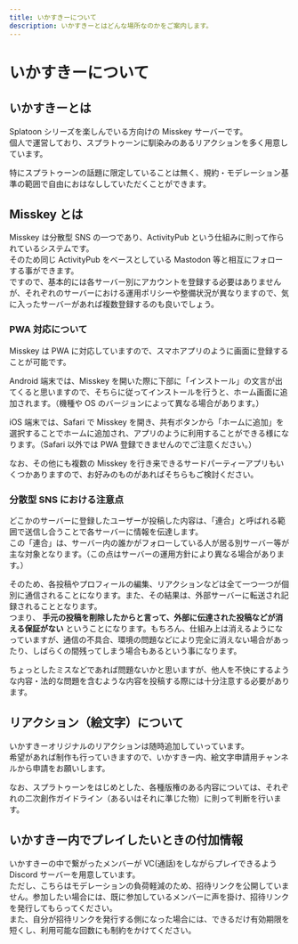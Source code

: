 ```yaml
---
title: いかすきーについて
description: いかすきーとはどんな場所なのかをご案内します。
---
```


# いかすきーについて

## いかすきーとは

Splatoon シリーズを楽しんでいる方向けの Misskey サーバーです。  
個人で運営しており、スプラトゥーンに馴染みのあるリアクションを多く用意しています。

特にスプラトゥーンの話題に限定していることは無く、規約・モデレーション基準の範囲で自由におはなししていただくことができます。

## Misskey とは

Misskey は分散型 SNS の一つであり、ActivityPub という仕組みに則って作られているシステムです。  
そのため同じ ActivityPub をベースとしている Mastodon 等と相互にフォローする事ができます。  
ですので、基本的には各サーバー別にアカウントを登録する必要はありませんが、それぞれのサーバーにおける運用ポリシーや整備状況が異なりますので、気に入ったサーバーがあれば複数登録するのも良いでしょう。

### PWA 対応について

Misskey は PWA に対応していますので、スマホアプリのように画面に登録することが可能です。

Android 端末では、Misskey を開いた際に下部に「インストール」の文言が出てくると思いますので、そちらに従ってインストールを行うと、ホーム画面に追加されます。（機種や OS のバージョンによって異なる場合があります。）

iOS 端末では、Safari で Misskey を開き、共有ボタンから「ホームに追加」を選択することでホームに追加され、アプリのように利用することができる様になります。（Safari 以外では PWA 登録できませんのでご注意ください。）

なお、その他にも複数の Misskey を行き来できるサードパーティーアプリもいくつかありますので、お好みのものがあればそちらもご検討ください。

### 分散型 SNS における注意点

どこかのサーバーに登録したユーザーが投稿した内容は、「連合」と呼ばれる範囲で送信し合うことで各サーバーに情報を伝達します。  
この「連合」は、サーバー内の誰かがフォローしている人が居る別サーバー等が主な対象となります。（この点はサーバーの運用方針により異なる場合があります。）

そのため、各投稿やプロフィールの編集、リアクションなどは全て一つ一つが個別に通信されることになります。また、その結果は、外部サーバーに転送され記録されることとなります。  
つまり、 **手元の投稿を削除したからと言って、外部に伝達された投稿などが消える保証がない** ということになります。もちろん、仕組み上は消えるようになっていますが、通信の不具合、環境の問題などにより完全に消えない場合があったり、しばらくの間残ってしまう場合もあるという事になります。

ちょっとしたミスなどであれば問題ないかと思いますが、他人を不快にするような内容・法的な問題を含むような内容を投稿する際には十分注意する必要があります。

## リアクション（絵文字）について

いかすきーオリジナルのリアクションは随時追加していっています。  
希望があれば制作も行っていきますので、いかすきー内、絵文字申請用チャンネルから申請をお願いします。

なお、スプラトゥーンをはじめとした、各種版権のある内容については、それぞれの二次創作ガイドライン（あるいはそれに準じた物）に則って判断を行います。

## いかすきー内でプレイしたいときの付加情報

いかすきーの中で繋がったメンバーが VC(通話)をしながらプレイできるよう Discord サーバーを用意しています。  
ただし、こちらはモデレーションの負荷軽減のため、招待リンクを公開していません。参加したい場合には、既に参加しているメンバーに声を掛け、招待リンクを発行してもらってください。  
また、自分が招待リンクを発行する側になった場合には、できるだけ有効期限を短くし、利用可能な回数にも制約をかけてください。
